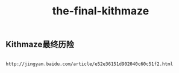 ﻿---
layout: default
title: the-final-kithmaze
---
## Kithmaze最终历险
```

http://jingyan.baidu.com/article/e52e36151d902040c60c51f2.html

```
